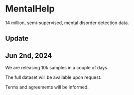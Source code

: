 # MentalHelp
14 million, semi-supervised, mental disorder detection data.

## Update
## Jun 2nd, 2024

We are releasing 10k samples in a couple of days.

The full dataset will be available upon request.

Terms and agreements will be informed.
